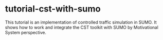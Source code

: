 # tutorial-cst-with-sumo
This tutorial is an implementation of controlled traffic simulation in SUMO. It shows how to work and integrate the CST toolkit with SUMO by Motivational System perspective.

